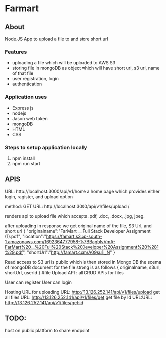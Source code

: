 # Farmart

## About
Node.JS App to upload a file to and store short url

### Features
- uploading a file which will be uploaded to AWS S3 
- storing file in mongoDB as object which will have short url, s3 url, name of that file
- user registration, login
- authentication

### Application uses
- Express js
- nodejs
- Jason web token
- mongoDB
- HTML
- CSS
### Steps to setup application locally
1. npm install
2. npm run start

## APIS
URL: http://localhost:3000/api/v1/home
a home page which provides either login, ragister, and upload option

method: GET    URL: http://localhost:3000/api/v1/files/upload / 

renders api to upload file which accepts .pdf, .doc, .docx, .jpg,  jpeg.

after uploading in response we get original name of the file, S3 Url, and short url 
{
    "originalname":"FarMart __ Full Stack Developer Assignment (1).pdf",
    "location":"https://famart.s3.ap-south-1.amazonaws.com/1692364777958-%7BBagblvVmA-FarMart%20__%20Full%20Stack%20Developer%20Assignment%20%281%29.pdf",
    "shortUrl":"http://famart.com/A09su1i_N"
}


Read access to S3 url is public
which is then stored in Mongo DB the scema of mongoDB document for the file strong is as follows
{
    originalname,
    s3url, 
    shortUrl,
    userId
}
#file Upload API : 
all CRUD APIs for files

User can register
User can login

Hosting URL for uploading URL: http://13.126.252.141/api/v1/files/upload
get all files URL: http://13.126.252.141/api/v1/files/get
get file by Id URL:URL: http://13.126.252.141/api/v1/files/get:id


## TODO: 
host on public platform to share endpoint
